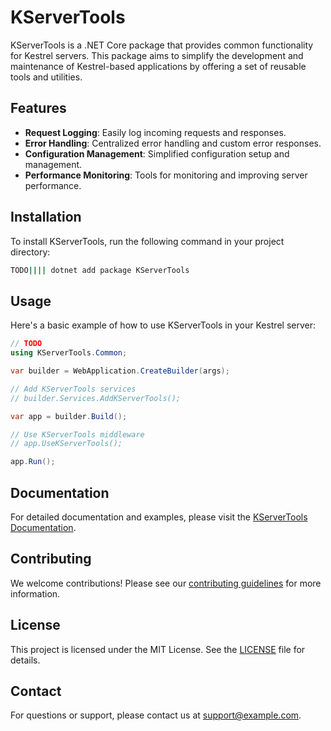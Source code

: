 # KServerTools

KServerTools is a .NET Core package that provides common functionality for Kestrel servers. This package aims to simplify the development and maintenance of Kestrel-based applications by offering a set of reusable tools and utilities.

## Features

- **Request Logging**: Easily log incoming requests and responses.
- **Error Handling**: Centralized error handling and custom error responses.
- **Configuration Management**: Simplified configuration setup and management.
- **Performance Monitoring**: Tools for monitoring and improving server performance.

## Installation

To install KServerTools, run the following command in your project directory:

```bash
TODO|||| dotnet add package KServerTools
```

## Usage

Here's a basic example of how to use KServerTools in your Kestrel server:

```csharp
// TODO
using KServerTools.Common;

var builder = WebApplication.CreateBuilder(args);

// Add KServerTools services
// builder.Services.AddKServerTools();

var app = builder.Build();

// Use KServerTools middleware
// app.UseKServerTools();

app.Run();
```

## Documentation

For detailed documentation and examples, please visit the [KServerTools Documentation](https://example.com/docs).

## Contributing

We welcome contributions! Please see our [contributing guidelines](CONTRIBUTING.md) for more information.

## License

This project is licensed under the MIT License. See the [LICENSE](LICENSE) file for details.

## Contact

For questions or support, please contact us at [support@example.com](mailto:support@example.com).
